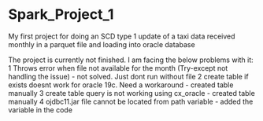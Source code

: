 # Spark_Project_1
My first project for doing an SCD type 1 update of a taxi data received monthly in a parquet file and loading into oracle database

The project is currently not finished. I am facing the below problems with it:
1 Throws error when file not available for the month (Try-except not handling the issue) - not solved. Just dont run without file
2 create table if exists doesnt work for oracle 19c. Need a workaround - created table manually 
3 create table query is not working using cx_oracle  - created table manually 
4 ojdbc11.jar file cannot be located from path variable - added the variable in the code
